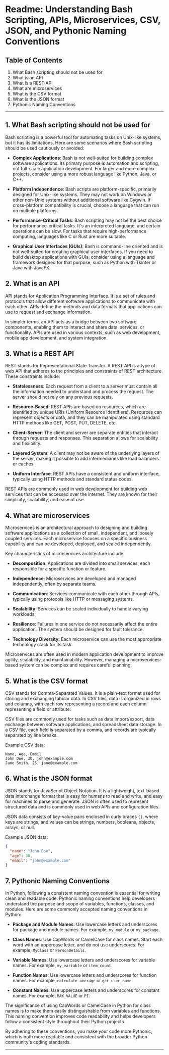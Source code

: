 # Readme: Understanding Bash Scripting, APIs, Microservices, CSV, JSON, and Pythonic Naming Conventions

## Table of Contents
1. What Bash scripting should not be used for
2. What is an API
3. What is a REST API
4. What are microservices
5. What is the CSV format
6. What is the JSON format
7. Pythonic Naming Conventions

---

## 1. What Bash scripting should not be used for

Bash scripting is a powerful tool for automating tasks on Unix-like systems, but it has its limitations. Here are some scenarios where Bash scripting should be used cautiously or avoided:

- **Complex Applications**: Bash is not well-suited for building complex software applications. Its primary purpose is automation and scripting, not full-scale application development. For larger and more complex projects, consider using a more robust language like Python, Java, or C++.

- **Platform Independence**: Bash scripts are platform-specific, primarily designed for Unix-like systems. They may not work on Windows or other non-Unix systems without additional software like Cygwin. If cross-platform compatibility is crucial, choose a language that can run on multiple platforms.

- **Performance-Critical Tasks**: Bash scripting may not be the best choice for performance-critical tasks. It's an interpreted language, and certain operations can be slow. For tasks that require high-performance computing, languages like C or Rust are more suitable.

- **Graphical User Interfaces (GUIs)**: Bash is command-line oriented and is not well-suited for creating graphical user interfaces. If you need to build desktop applications with GUIs, consider using a language and framework designed for that purpose, such as Python with Tkinter or Java with JavaFX.

## 2. What is an API

API stands for Application Programming Interface. It is a set of rules and protocols that allow different software applications to communicate with each other. APIs define the methods and data formats that applications can use to request and exchange information.

In simpler terms, an API acts as a bridge between two software components, enabling them to interact and share data, services, or functionality. APIs are used in various contexts, such as web development, mobile app development, and system integration.

## 3. What is a REST API

REST stands for Representational State Transfer. A REST API is a type of web API that adheres to the principles and constraints of REST architecture. These constraints include:

- **Statelessness**: Each request from a client to a server must contain all the information needed to understand and process the request. The server should not rely on any previous requests.

- **Resource-Based**: REST APIs are based on resources, which are identified by unique URIs (Uniform Resource Identifiers). Resources can represent objects or data, and they can be manipulated using standard HTTP methods like GET, POST, PUT, DELETE, etc.

- **Client-Server**: The client and server are separate entities that interact through requests and responses. This separation allows for scalability and flexibility.

- **Layered System**: A client may not be aware of the underlying layers of the server, making it possible to add intermediaries like load balancers or caches.

- **Uniform Interface**: REST APIs have a consistent and uniform interface, typically using HTTP methods and standard status codes.

REST APIs are commonly used in web development for building web services that can be accessed over the internet. They are known for their simplicity, scalability, and ease of use.

## 4. What are microservices

Microservices is an architectural approach to designing and building software applications as a collection of small, independent, and loosely coupled services. Each microservice focuses on a specific business capability and can be developed, deployed, and scaled independently.

Key characteristics of microservices architecture include:

- **Decomposition**: Applications are divided into small services, each responsible for a specific function or feature.

- **Independence**: Microservices are developed and managed independently, often by separate teams.

- **Communication**: Services communicate with each other through APIs, typically using protocols like HTTP or messaging systems.

- **Scalability**: Services can be scaled individually to handle varying workloads.

- **Resilience**: Failures in one service do not necessarily affect the entire application. The system should be designed for fault tolerance.

- **Technology Diversity**: Each microservice can use the most appropriate technology stack for its task.

Microservices are often used in modern application development to improve agility, scalability, and maintainability. However, managing a microservices-based system can be complex and requires careful planning.

## 5. What is the CSV format

CSV stands for Comma-Separated Values. It is a plain-text format used for storing and exchanging tabular data. In CSV files, data is organized in rows and columns, with each row representing a record and each column representing a field or attribute.

CSV files are commonly used for tasks such as data import/export, data exchange between software applications, and spreadsheet data storage. In a CSV file, each field is separated by a comma, and records are typically separated by line breaks.

Example CSV data:
```
Name, Age, Email
John Doe, 30, john@example.com
Jane Smith, 25, jane@example.com
```

## 6. What is the JSON format

JSON stands for JavaScript Object Notation. It is a lightweight, text-based data interchange format that is easy for humans to read and write, and easy for machines to parse and generate. JSON is often used to represent structured data and is commonly used in web APIs and configuration files.

JSON data consists of key-value pairs enclosed in curly braces `{}`, where keys are strings, and values can be strings, numbers, booleans, objects, arrays, or null.

Example JSON data:
```json
{
  "name": "John Doe",
  "age": 30,
  "email": "john@example.com"
}
```

## 7. Pythonic Naming Conventions

In Python, following a consistent naming convention is essential for writing clean and readable code. Pythonic naming conventions help developers understand the purpose and scope of variables, functions, classes, and modules. Here are some commonly accepted naming conventions in Python:

- **Package and Module Names**: Use lowercase letters and underscores for package and module names. For example, `my_module` or `my_package`.

- **Class Names**: Use CapWords or CamelCase for class names. Start each word with an uppercase letter, and do not use underscores. For example, `MyClass` or `PersonDetails`.

- **Variable Names**: Use lowercase letters and underscores for variable names. For example, `my_variable` or `item_count`.

- **Function Names**: Use lowercase letters and underscores for function names. For example, `calculate_average` or `get_user_name`.

- **Constant Names**: Use uppercase letters and underscores for constant names. For example, `MAX_VALUE` or `PI`.

The significance of using CapWords or CamelCase in Python for class names is to make them easily distinguishable from variables and functions. This naming convention improves code readability and helps developers follow a consistent style throughout their Python projects.

By adhering to these conventions, you make your code more Pythonic, which is both more readable and consistent with the broader Python community's coding standards.

---

